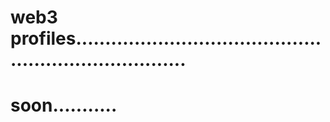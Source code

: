 # web3 profiles........................................................................
# soon...........
